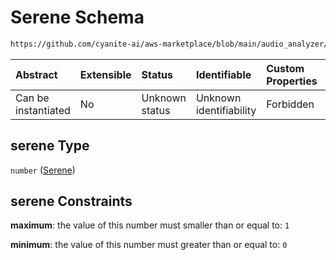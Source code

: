 # Serene Schema

```txt
https://github.com/cyanite-ai/aws-marketplace/blob/main/audio_analyzer/schemes/marketplace_v1/schema/TaggingV8.schema.json#/$defs/MoodAdvancedScoresV1/properties/serene
```



| Abstract            | Extensible | Status         | Identifiable            | Custom Properties | Additional Properties | Access Restrictions | Defined In                                                                     |
| :------------------ | :--------- | :------------- | :---------------------- | :---------------- | :-------------------- | :------------------ | :----------------------------------------------------------------------------- |
| Can be instantiated | No         | Unknown status | Unknown identifiability | Forbidden         | Allowed               | none                | [TaggingV8.schema.json\*](../out/TaggingV8.schema.json "open original schema") |

## serene Type

`number` ([Serene](taggingv8-defs-moodadvancedscoresv1-properties-serene.md))

## serene Constraints

**maximum**: the value of this number must smaller than or equal to: `1`

**minimum**: the value of this number must greater than or equal to: `0`
